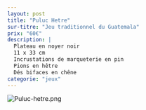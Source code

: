 ```yaml
---
layout: post
title: "Puluc Hetre"
sur-titre: "Jeu traditionnel du Guatemala"
prix: "60€"
description: |
  Plateau en noyer noir
  11 x 33 cm
  Incrustations de marqueterie en pin
  Pions en hêtre
  Dés bifaces en chêne
categorie: "jeux"
---
```

![Puluc-hetre.png]({site.baseurl}/assets/img/posts/Puluc-hetre.png)
